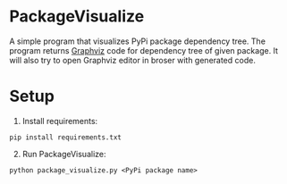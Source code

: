 # PackageVisualize
A simple program that visualizes PyPi package dependency tree. The program returns [Graphviz](https://graphviz.org/) code for dependency tree of given package.
It will also try to open Graphviz editor in broser with generated code.

# Setup
1. Install requirements:

`pip install requirements.txt`

2. Run PackageVisualize:

`python package_visualize.py <PyPi package name>`
